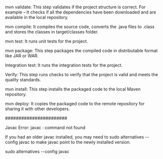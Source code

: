 mvn validate: This step validates if the project structure is correct. For example – It checks if all the dependencies have been downloaded and are available in the local repository.

mvn compile: It compiles the source code, converts the .java files to .class and stores the classes in target/classes folder.

mvn test: It runs unit tests for the project.

mvn package: This step packages the compiled code in distributable format like JAR or WAR.

Integration test: It runs the integration tests for the project.

Verify: This step runs checks to verify that the project is valid and meets the quality standards.

mvn install: This step installs the packaged code to the local Maven repository.

mvn deploy: It copies the packaged code to the remote repository for sharing it with other developers.


#######################

Javac Error: javac : command not found

If you had an older javac installed, you may need to sudo alternatives --config javac to make javac point to the newly installed version.


sudo alternatives --config javac

